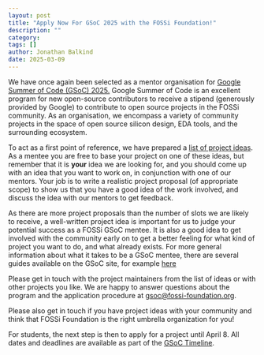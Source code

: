 ```yaml
---
layout: post
title: "Apply Now For GSoC 2025 with the FOSSi Foundation!"
description: ""
category:
tags: []
author: Jonathan Balkind
date: 2025-03-09
---
```


We have once again been selected as a mentor organisation for
[Google Summer of Code (GSoC) 2025.](https://summerofcode.withgoogle.com/)
Google Summer of Code is an excellent program for new open-source
contributors to receive a stipend (generously provided by Google) to
contribute to open source projects in the FOSSi community. As an
organisation, we encompass a variety of community projects in the
space of open source silicon design, EDA tools, and the surrounding
ecosystem.

To act as a first point of reference, we have prepared a
[list of project ideas](/gsoc25-ideas.html). As a mentee you are free
to base your project on one of these ideas, but remember that it is
**your** idea we are looking for, and you should come up with an idea
that you want to work on, in conjunction with one of our mentors. Your
job is to write a realistic project proposal (of appropriate scope) to
show us that you have a good idea of the work involved, and discuss
the idea with our mentors to get feedback.

As there are more project proposals than the number of slots we
are likely to receive, a well-written project idea is important for
us to judge your potential success as a FOSSi GSoC mentee. It is also
a good idea to get involved with the community early on to get a better
feeling for what kind of project you want to do, and what already
exists. For more general information about what it takes to be a GSoC
mentee, there are several guides available on the GSoC site, for example
[here](https://developers.google.com/open-source/gsoc/resources/manual)

Please get in touch with the project maintainers from the list of
ideas or with other projects you like. We are happy to answer
questions about the program and the application procedure at
[gsoc@fossi-foundation.org](mailto:gsoc@fossi-foundation.org).

Please also get in touch if you have project ideas with your community
and think that FOSSi Foundation is the right umbrella organization for
you!

For students, the next step is then to apply for a project until April 8.
All dates and deadlines are available as part of the [GSoC Timeline](https://developers.google.com/open-source/gsoc/timeline).
